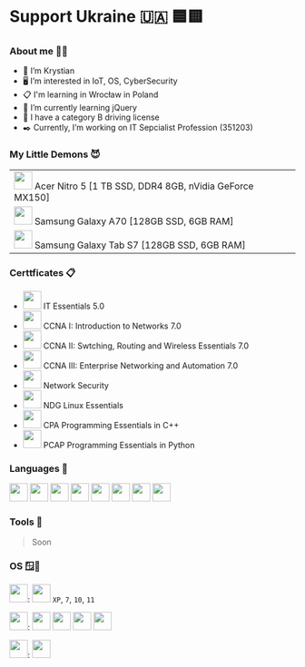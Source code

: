 # Support Ukraine 🇺🇦 🟦🟨

<!--
## Hi, welcome to my GitHub <img src="https://media.giphy.com/media/hvRJCLFzcasrR4ia7z/giphy.gif" width="25px">
-->

### About me 🧑‍💻
- 👋 I’m Krystian
- 🖥️ I’m interested in IoT, OS, CyberSecurity
- 📋 I'm learning in Wrocław in Poland
- 🌱 I’m currently learning jQuery
- 🚗 I have a category B driving license
- ✒️ Currently, I’m working on IT Sepcialist Profession (351203)

### My Little Demons 😈

<table>
  <tr><td> <img height="32" src="https://cdn.jsdelivr.net/npm/simple-icons@v3/icons/acer.svg" /> Acer Nitro 5 [1 TB SSD, DDR4 8GB, nVidia GeForce MX150] </td></tr>
  <tr><td> <img height="32" background="white" src="https://cdn.jsdelivr.net/npm/simple-icons@v3/icons/samsung.svg" /> Samsung Galaxy A70 [128GB SSD, 6GB RAM] </td></tr>
  <tr><td> <img height="32" src="https://cdn.jsdelivr.net/npm/simple-icons@v3/icons/samsung.svg" /> Samsung Galaxy Tab S7 [128GB SSD, 6GB RAM] </td></tr>
 </table>
 

 

### Certtficates 📋
- <img height="32" width="32" src="https://cdn.jsdelivr.net/npm/simple-icons@v3/icons/cisco.svg" /> IT Essentials 5.0
- <img height="32" width="32" src="https://cdn.jsdelivr.net/npm/simple-icons@v3/icons/cisco.svg" /> CCNA I: Introduction to Networks 7.0
- <img height="32" width="32" src="https://cdn.jsdelivr.net/npm/simple-icons@v3/icons/cisco.svg" /> CCNA II: Swtching, Routing and Wireless Essentials 7.0
- <img height="32" width="32" src="https://cdn.jsdelivr.net/npm/simple-icons@v3/icons/cisco.svg" /> CCNA III: Enterprise Networking and Automation 7.0
- <img height="32" width="32" src="https://cdn.jsdelivr.net/npm/simple-icons@v3/icons/cisco.svg" /> Network Security
- <img height="32" width="32" src="https://cdn.jsdelivr.net/npm/simple-icons@v3/icons/linux.svg" /> NDG Linux Essentials
- <img height="32" width="32" src="https://cdn.jsdelivr.net/npm/simple-icons@v3/icons/cplusplus.svg" /> CPA Programming Essentials in C++
- <img height="32" width="32" src="https://cdn.jsdelivr.net/npm/simple-icons@v3/icons/python.svg" /> PCAP Programming Essentials in Python




### Languages 💾 
<img height="32" width="32" src="https://cdn.jsdelivr.net/npm/simple-icons@v3/icons/html5.svg" /> 
<img height="32" width="32" src="https://cdn.jsdelivr.net/npm/simple-icons@v3/icons/css3.svg" /> 
<img height="32" width="32" src="https://cdn.jsdelivr.net/npm/simple-icons@v3/icons/javascript.svg" /> 
<img height="32" width="32" src="https://cdn.jsdelivr.net/npm/simple-icons@v3/icons/mysql.svg" /> 
<img height="32" width="32" src="https://cdn.jsdelivr.net/npm/simple-icons@v3/icons/php.svg" /> 
<img height="32" width="32" src="https://cdn.jsdelivr.net/npm/simple-icons@v3/icons/cplusplus.svg" /> 
<img height="32" width="32" src="https://cdn.jsdelivr.net/npm/simple-icons@v3/icons/python.svg" /> 
<img height="32" width="32" src="https://cdn.jsdelivr.net/npm/simple-icons@v3/icons/csharp.svg" /> 






### Tools 🔧
> Soon







### OS 🪟🐧

<img height="32" width="32" src="https://cdn.jsdelivr.net/npm/simple-icons@v3/icons/windows.svg" />: 
<img height="32" width="32" src="https://cdn.jsdelivr.net/npm/simple-icons@v3/icons/windowsxp.svg" /> `XP`, `7`, `10`, `11`
<br />

<img height="32" width="32" src="https://cdn.jsdelivr.net/npm/simple-icons@v3/icons/linux.svg" />: 
<img height="32" width="32" src="https://cdn.jsdelivr.net/npm/simple-icons@v3/icons/ubuntu.svg" /> 
<img height="32" width="32" src="https://cdn.jsdelivr.net/npm/simple-icons@v3/icons/debian.svg" /> 
<img height="32" width="32" src="https://cdn.jsdelivr.net/npm/simple-icons@v3/icons/linuxmint.svg" /> 
<img height="32" width="32" src="https://cdn.jsdelivr.net/npm/simple-icons@v3/icons/zorin.svg" /> 
<br />

<img height="32" width="32" src="https://cdn.jsdelivr.net/npm/simple-icons@v3/icons/android.svg" />: 
<img height="32" src="https://cdn.jsdelivr.net/npm/simple-icons@v3/icons/samsung.svg" /> 
<br />


